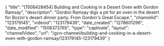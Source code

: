 {
    "title": "[1508428454] Building and Cooking in a Desert Oven with Gordon Ramsay",
    "description": "Gordon Ramsay digs a pit for an oven in the desert for Bozzo's desert dinner party. From Gordon's Great Escape.",
    "channelid": "123179145",
    "videoid": "123179439",
    "date_created": "1278601296",
    "date_modified": "1508373765",
    "type": "captivate",
    "layout": "channelVideo",
    "url": "\/gcn-channel\/building-and-cooking-in-a-desert-oven-with-gordon-ramsay\/123179145-123179439"
}